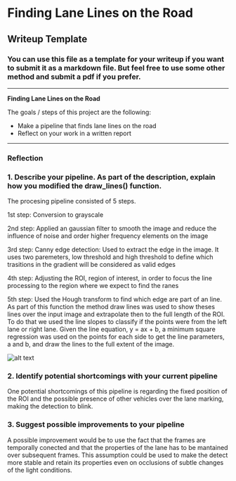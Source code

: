 # **Finding Lane Lines on the Road** 

## Writeup Template

### You can use this file as a template for your writeup if you want to submit it as a markdown file. But feel free to use some other method and submit a pdf if you prefer.

---

**Finding Lane Lines on the Road**

The goals / steps of this project are the following:
* Make a pipeline that finds lane lines on the road
* Reflect on your work in a written report


[//]: # (Image References)

[image1]: ./examples/grayscale.jpg "Grayscale"

---

### Reflection

### 1. Describe your pipeline. As part of the description, explain how you modified the draw_lines() function.

The procesing pipeline consisted of 5 steps.

1st step: Conversion to grayscale

2nd step: Applied an gaussian filter to smooth the image and reduce the influence of noise and order higher frequency elements on the image

3rd step: Canny edge detection: Used to extract the edge in the image. It uses two paremeters, low threshold and high threshold to define which trasitions in the gradient will be considered as valid edges

4th step: Adjusting the ROI, region of interest, in order to focus the line processing to the region where we expect to find the ranes

5th step: Used the Hough transform to find which edge are part of an line. As part of this function the method draw lines was used to show theses lines over the input image and extrapolate then to the full length of the ROI. To do that we used the line slopes to classify if the points were from the left lane or right lane. Given the line equation, y = ax + b, a minimum square regression was used on the points for each side to get the line parameters, a and b, and draw the lines to the full extent of the image. 

![alt text][image1]


### 2. Identify potential shortcomings with your current pipeline

One potential shortcomings of this pipeline is regarding the fixed position of the ROI and the possible presence of other vehicles over the lane marking, making the detection to blink. 


### 3. Suggest possible improvements to your pipeline

A possible improvement would be to use the fact that the frames are temporally conected and that the properties of the lane has to be mantained over subsequent frames. This assumption could be used to make the detect more stable and retain its properties even on occlusions of subtle changes of the light conditions. 
